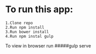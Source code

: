 # To run this app:
	1.Clone repo
	2.Run npm install
	3.Run bower install
	4.Run npm instal gulp

To view in browser run 
#####gulp serve
